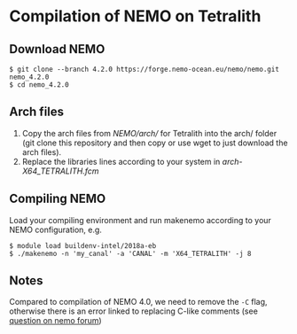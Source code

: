 # Compilation of NEMO on Tetralith
## Download NEMO

    $ git clone --branch 4.2.0 https://forge.nemo-ocean.eu/nemo/nemo.git nemo_4.2.0
    $ cd nemo_4.2.0

## Arch files

1. Copy the arch files from *NEMO/arch/* for Tetralith into the arch/ folder
   (git clone this repository and
   then copy or use wget to just download the arch files).
2. Replace the libraries lines according to your system in
   *arch-X64_TETRALITH.fcm*

## Compiling NEMO

Load your compiling environment and
run makenemo according to your NEMO configuration, e.g.

    $ module load buildenv-intel/2018a-eb
    $ ./makenemo -n 'my_canal' -a 'CANAL' -m 'X64_TETRALITH' -j 8


## Notes

Compared to compilation of NEMO 4.0, we need to remove the `-C` flag, otherwise
there is an error linked to replacing C-like comments
(see [question on nemo forum](https://nemo-ocean.discourse.group/t/fortran-preprocessing-converts-precision-to-problematic-sp/108/9))
